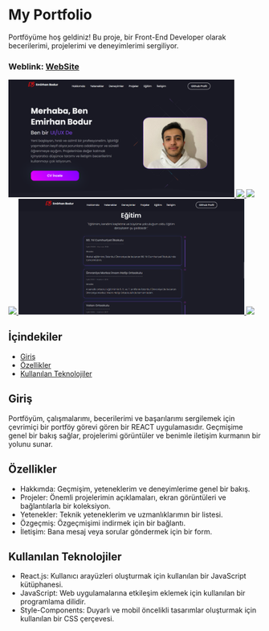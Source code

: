 # My Portfolio
Portföyüme hoş geldiniz! Bu proje, bir Front-End Developer olarak becerilerimi, projelerimi ve deneyimlerimi sergiliyor.

### Weblink: [WebSite](https://emirhanbodur.dev)
[
<img width="450px;" src="./src/ımages/üst.png"/>
<img width="450px;" src="raw.githubusercontent.com/EmirhanBodur/EmirhanBodur-Portfolio/master/src/ımages/üst.png)"/>
<img width="450px;" src="./src/ımages/deneyim.png"/>
<img width="450px;" src="./src/ımages/projelerim.png"/>
<img width="450px;" src="./src/ımages/eğitim.png"/>
<img width="450px;" src="./src/ımages/iletisim.png"/>](url)

## İçindekiler
- [Giriş](#giriş)
- [Özellikler](#özellikler)
- [Kullanılan Teknolojiler](#kullanılan-teknolojiler)

## Giriş
Portföyüm, çalışmalarımı, becerilerimi ve başarılarımı sergilemek için çevrimiçi bir portföy görevi gören bir REACT uygulamasıdır. Geçmişime genel bir bakış sağlar, projelerimi görüntüler ve benimle iletişim kurmanın bir yolunu sunar.

## Özellikler
- Hakkımda: Geçmişim, yeteneklerim ve deneyimlerime genel bir bakış.
- Projeler: Önemli projelerimin açıklamaları, ekran görüntüleri ve bağlantılarla bir koleksiyon.
- Yetenekler: Teknik yeteneklerim ve uzmanlıklarımın bir listesi.
- Özgeçmiş: Özgeçmişimi indirmek için bir bağlantı.
- İletişim: Bana mesaj veya sorular göndermek için bir form.

## Kullanılan Teknolojiler
- React.js: Kullanıcı arayüzleri oluşturmak için kullanılan bir JavaScript kütüphanesi.
- JavaScript: Web uygulamalarına etkileşim eklemek için kullanılan bir programlama dilidir.
- Style-Components: Duyarlı ve mobil öncelikli tasarımlar oluşturmak için kullanılan bir CSS çerçevesi.



